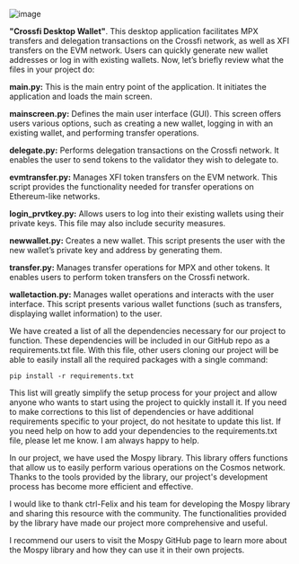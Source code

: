 ![image](https://github.com/coinsspor/Crossfi-Desktop-Wallet/assets/38142283/4353504c-bc52-4b3e-b633-4fec91b0ce85)

**"Crossfi Desktop Wallet"**. This desktop application facilitates MPX transfers and delegation transactions on the Crossfi network, as well as XFI transfers on the EVM network. Users can quickly generate new wallet addresses or log in with existing wallets. Now, let’s briefly review what the files in your project do:

**main.py:** This is the main entry point of the application. It initiates the application and loads the main screen.

**mainscreen.py:** Defines the main user interface (GUI). This screen offers users various options, such as creating a new wallet, logging in with an existing wallet, and performing transfer operations.

**delegate.py:** Performs delegation transactions on the Crossfi network. It enables the user to send tokens to the validator they wish to delegate to.

**evmtransfer.py:** Manages XFI token transfers on the EVM network. This script provides the functionality needed for transfer operations on Ethereum-like networks.

**login_prvtkey.py:** Allows users to log into their existing wallets using their private keys. This file may also include security measures.

**newwallet.py:** Creates a new wallet. This script presents the user with the new wallet’s private key and address by generating them.

**transfer.py:** Manages transfer operations for MPX and other tokens. It enables users to perform token transfers on the Crossfi network.

**walletaction.py:** Manages wallet operations and interacts with the user interface. This script presents various wallet functions (such as transfers, displaying wallet information) to the user.

We have created a list of all the dependencies necessary for our project to function. These dependencies will be included in our GitHub repo as a requirements.txt file. With this file, other users cloning our project will be able to easily install all the required packages with a single command:

`pip install -r requirements.txt`

This list will greatly simplify the setup process for your project and allow anyone who wants to start using the project to quickly install it. If you need to make corrections to this list of dependencies or have additional requirements specific to your project, do not hesitate to update this list. If you need help on how to add your dependencies to the requirements.txt file, please let me know. I am always happy to help.

In our project, we have used the Mospy library. This library offers functions that allow us to easily perform various operations on the Cosmos network. Thanks to the tools provided by the library, our project's development process has become more efficient and effective.

I would like to thank ctrl-Felix and his team for developing the Mospy library and sharing this resource with the community. The functionalities provided by the library have made our project more comprehensive and useful.

I recommend our users to visit the Mospy GitHub page to learn more about the Mospy library and how they can use it in their own projects.

